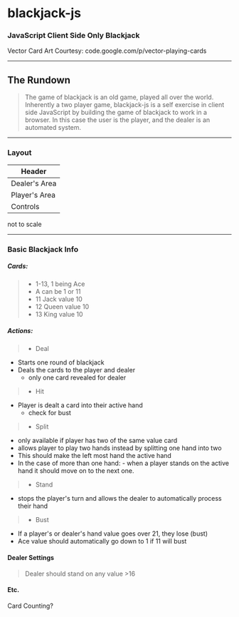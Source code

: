 # blackjack-js
### JavaScript Client Side Only Blackjack

Vector Card Art Courtesy: code.google.com/p/vector-playing-cards

-----

## The Rundown

> The game of blackjack is an old game, played all over the world. Inherently a two player game, blackjack-js is a self exercise in client side JavaScript by building the game of blackjack to work in a browser. In this case the user is the player, and the dealer is an automated system.


-----

### Layout

| Header
|-
| Dealer's Area
| Player's Area
| Controls

not to scale

-----

### Basic Blackjack Info

##### Cards:

> - 1-13, 1 being Ace
> - A can be 1 or 11
> - 11 Jack value 10
> - 12 Queen value 10
> - 13 King value 10

##### Actions:
> - Deal
 - Starts one round of blackjack
 - Deals the cards to the player and dealer
   - only one card revealed for dealer
> - Hit
 - Player is dealt a card into their active hand
   - check for bust
> - Split
  - only available if player has two of the same value card
  - allows player to play two hands instead by splitting one hand into two
  - This should make the left most hand the active hand
  -  In the case of more than one hand:
    - when a player stands on the active hand it should move on to the next one.
> - Stand
  - stops the player's turn and allows the dealer to automatically process their hand
> - Bust
 - If a player's or dealer's hand value goes over 21, they lose (bust)
 - Ace value should automatically go down to 1 if 11 will bust

#### Dealer Settings

> Dealer should stand on any value >16

#### Etc.

Card Counting?
